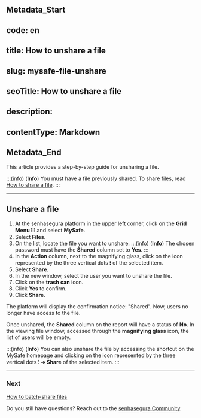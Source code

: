 ## Metadata_Start 
## code: en
## title: How to unshare a file 
## slug: mysafe-file-unshare 
## seoTitle: How to unshare a file 
## description:  
## contentType: Markdown 
## Metadata_End
This article provides a step-by-step guide for unsharing a file.

:::(info) (**Info**)
You must have a file previously shared. To share files, read [How to share a file](/v3-32/docs/mysafe-file-share).
:::
***
## Unshare a file

1. At the senhasegura platform in the upper left corner, click on the **Grid Menu ⁝⁝⁝** and select **MySafe**.
2. Select **Files**. 
3. On the list, locate the file you want to unshare.
    :::(info) (**Info**)
    The chosen password must have the **Shared** column set to **Yes**.
    :::
4. In the **Action** column, next to the magnifying glass, click on the icon represented by the three vertical dots **⁝** of the selected item.
5. Select **Share**.
6. In the new window, select the user you want to unshare the file.
7. Click on the **trash can** icon.
8. Click **Yes** to confirm.
9. Click **Share**.

The platform will display the confirmation notice: "Shared". Now, users no longer have access to the file.

Once unshared, the **Shared** column on the report will have a status of **No**. In the viewing file window, accessed through the **magnifying glass** icon, the list of users will be empty.

:::(info) (**Info**)
You can also unshare the file by accessing the shortcut on the MySafe homepage and clicking on the icon represented by the three vertical dots **⁝ ➔ Share** of the selected item.
:::
***
### Next
[How to batch-share files](/v3-32/docs/mysafe-files-batch-share)

Do you still have questions? Reach out to the [senhasegura Community](https://community.senhasegura.io/).